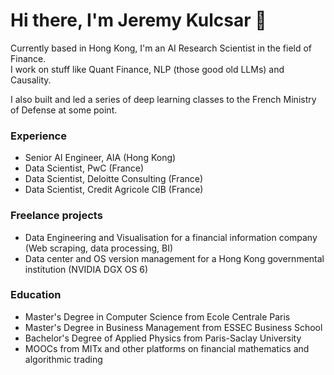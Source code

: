 # Hi there, I'm Jeremy Kulcsar 👋

Currently based in Hong Kong, I'm an AI Research Scientist in the field of Finance.  
I work on stuff like Quant Finance, NLP (those good old LLMs) and Causality.

I also built and led a series of deep learning classes to the French Ministry of Defense at some point.

### Experience
- Senior AI Engineer, AIA (Hong Kong)
- Data Scientist, PwC (France)
- Data Scientist, Deloitte Consulting (France)
- Data Scientist, Credit Agricole CIB (France)

### Freelance projects
- Data Engineering and Visualisation for a financial information company (Web scraping, data processing, BI)
- Data center and OS version management for a Hong Kong governmental institution (NVIDIA DGX OS 6)

### Education
- Master's Degree in Computer Science from Ecole Centrale Paris
- Master's Degree in Business Management from ESSEC Business School
- Bachelor's Degree of Applied Physics from Paris-Saclay University
- MOOCs from MITx and other platforms on financial mathematics and algorithmic trading
